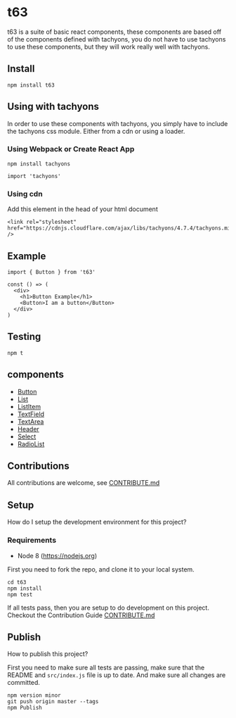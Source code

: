 # t63

t63 is a suite of basic react components, these components are based off of the
components defined with tachyons, you do not have to use tachyons to use these
components, but they will work really well with tachyons.

## Install

```
npm install t63
```

## Using with tachyons

In order to use these components with tachyons, you simply have to include the
tachyons css module. Either from a cdn or using a loader.

### Using Webpack or Create React App

```
npm install tachyons
```

```
import 'tachyons'
```

### Using cdn

Add this element in the head of your html document

```
<link rel="stylesheet" href="https://cdnjs.cloudflare.com/ajax/libs/tachyons/4.7.4/tachyons.min.css" />
```

## Example

```
import { Button } from 't63'

const () => (
  <div>
    <h1>Button Example</h1>
    <Button>I am a button</Button>
  </div>
)
```

## Testing

`npm t`

## components

* [Button](src/button/README.md)
* [List](src/list/README.md)
* [ListItem](src/list-item/README.md)
* [TextField](src/text-field/README.md)
* [TextArea](src/text-area/README.md)
* [Header](src/header/README.md)
* [Select](src/select/README.md)
* [RadioList](src/radio-list/README.md)

## Contributions

All contributions are welcome, see [CONTRIBUTE.md](CONTRIBUTE.md)


## Setup

How do I setup the development environment for this project?

### Requirements

* Node 8 (https://nodejs.org)

First you need to fork the repo, and clone it to your local system.

```
cd t63
npm install
npm test
```

If all tests pass, then you are setup to do development on this project. Checkout the Contribution Guide [CONTRIBUTE.md](CONTRIBUTE.md)

## Publish

How to publish this project?

First you need to make sure all tests are passing, make sure that the README and `src/index.js` file is up to date. And make sure all changes are committed.

```
npm version minor
git push origin master --tags
npm Publish
```
